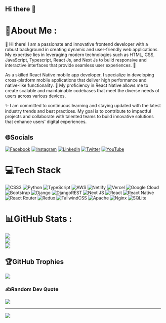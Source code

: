 ## Hi there 👋

# 💫About Me :
👋 Hi there! I am a passionate and innovative frontend developer with a robust background in creating dynamic and user-friendly web applications. 
My expertise lies in leveraging modern technologies such as HTML, CSS, JavaScript, Typescript, React Js, and Next Js to build responsive and interactive interfaces that provide seamless user experiences. 🚀

As a skilled React Native mobile app developer, I specialize in developing cross-platform mobile applications that deliver high performance and native-like functionality. 
📱 My proficiency in React Native allows me to create scalable and maintainable codebases that meet the diverse needs of users across various devices.

✨ I am committed to continuous learning and staying updated with the latest industry trends and best practices. 
My goal is to contribute to impactful projects and collaborate with talented teams to build innovative solutions that enhance users' digital experiences.

## 🌐Socials
[![Facebook](https://img.shields.io/badge/Facebook-%231877F2.svg?logo=Facebook&logoColor=white)](https://facebook.com/gabriel.fasedemi) [![Instagram](https://img.shields.io/badge/Instagram-%23E4405F.svg?logo=Instagram&logoColor=white)](https://instagram.com/gabbygabijo) [![LinkedIn](https://img.shields.io/badge/LinkedIn-%230077B5.svg?logo=linkedin&logoColor=white)](https://linkedin.com/in/gabriel-fashedemi-1195a2258/) [![Twitter](https://img.shields.io/badge/Twitter-%231DA1F2.svg?logo=Twitter&logoColor=white)](https://twitter.com/@GFasedemi) [![YouTube](https://img.shields.io/badge/YouTube-%23FF0000.svg?logo=YouTube&logoColor=white)](https://youtube.com/channel/UCVE7du7aesIX6nBwzTcdG0Q) 

# 💻Tech Stack
![CSS3](https://img.shields.io/badge/css3-%231572B6.svg?style=for-the-badge&logo=css3&logoColor=white) ![Python](https://img.shields.io/badge/python-3670A0?style=for-the-badge&logo=python&logoColor=ffdd54) ![TypeScript](https://img.shields.io/badge/typescript-%23007ACC.svg?style=for-the-badge&logo=typescript&logoColor=white) ![AWS](https://img.shields.io/badge/AWS-%23FF9900.svg?style=for-the-badge&logo=amazon-aws&logoColor=white) ![Netlify](https://img.shields.io/badge/netlify-%23000000.svg?style=for-the-badge&logo=netlify&logoColor=#00C7B7) ![Vercel](https://img.shields.io/badge/vercel-%23000000.svg?style=for-the-badge&logo=vercel&logoColor=white) ![Google Cloud](https://img.shields.io/badge/Google%20Cloud-%234285F4.svg?style=for-the-badge&logo=google-cloud&logoColor=white) ![Bootstrap](https://img.shields.io/badge/bootstrap-%23563D7C.svg?style=for-the-badge&logo=bootstrap&logoColor=white) ![Django](https://img.shields.io/badge/django-%23092E20.svg?style=for-the-badge&logo=django&logoColor=white) ![DjangoREST](https://img.shields.io/badge/DJANGO-REST-ff1709?style=for-the-badge&logo=django&logoColor=white&color=ff1709&labelColor=gray) ![Next JS](https://img.shields.io/badge/Next-black?style=for-the-badge&logo=next.js&logoColor=white) ![React](https://img.shields.io/badge/react-%2320232a.svg?style=for-the-badge&logo=react&logoColor=%2361DAFB) ![React Native](https://img.shields.io/badge/react_native-%2320232a.svg?style=for-the-badge&logo=react&logoColor=%2361DAFB) ![React Router](https://img.shields.io/badge/React_Router-CA4245?style=for-the-badge&logo=react-router&logoColor=white) ![Redux](https://img.shields.io/badge/redux-%23593d88.svg?style=for-the-badge&logo=redux&logoColor=white) ![TailwindCSS](https://img.shields.io/badge/tailwindcss-%2338B2AC.svg?style=for-the-badge&logo=tailwind-css&logoColor=white) ![Apache](https://img.shields.io/badge/apache-%23D42029.svg?style=for-the-badge&logo=apache&logoColor=white) ![Nginx](https://img.shields.io/badge/nginx-%23009639.svg?style=for-the-badge&logo=nginx&logoColor=white) ![SQLite](https://img.shields.io/badge/sqlite-%2307405e.svg?style=for-the-badge&logo=sqlite&logoColor=white)
# 📊GitHub Stats :
![](https://github-readme-stats.vercel.app/api?username=Gabbygabijo&theme=dark&hide_border=false&include_all_commits=false&count_private=false)<br/>
![](https://github-readme-streak-stats.herokuapp.com/?user=Gabbygabijo&theme=dark&hide_border=false)<br/>
![](https://github-readme-stats.vercel.app/api/top-langs/?username=Gabbygabijo&theme=dark&hide_border=false&include_all_commits=false&count_private=false&layout=compact)

## 🏆GitHub Trophies
![](https://github-trophies.vercel.app/?username=Gabbygabijo&theme=radical&no-frame=false&no-bg=false&margin-w=4)

### ✍️Random Dev Quote
![](https://quotes-github-readme.vercel.app/api?type=horizontal&theme=radical)

---
[![](https://visitcount.itsvg.in/api?id=Gabbygabijo&icon=0&color=0)](https://visitcount.itsvg.in)

